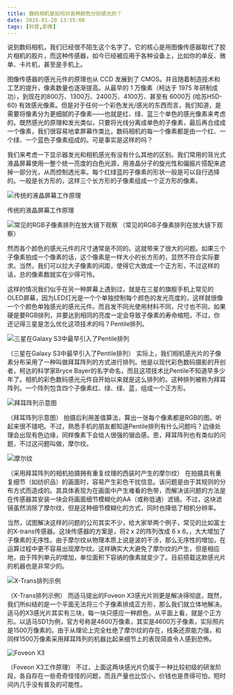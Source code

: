```yaml
---
title: 数码相机是如何对各种颜色分别感光的？
date: 2015-01-20 13:55:08
tags: [科普,影像]
---
```


说到数码相机，我们已经很不陌生这个名字了。它的核心是用图像传感器取代了胶片相机的胶片，而这种传感器，如今已经被应用于各种设备上，比如你的单反、微单、卡片机，甚至是手机上。

图像传感器的感光元件的原理也从 CCD 发展到了 CMOS。并且随着制造技术和工艺的提升，像素数量也逐渐提高。从最早的 1 万像素（柯达于 1975 年研制成功），到现在的800万、1300万、2400万、4100万、甚至有 6000万 (哈苏H5D-60) 有效感光像素。但是对于任何一个彩色发光/感光的东西而言，我们知道，是需要将像素分为更细腻的子像素——也就是红、绿、蓝三个单色的感光像素来考虑的。既然感光的原理和发光类似，只要将光线分离成单色的子像素，最后再合成成一个像素，我们很容易地拿屏幕作类比，数码相机的每一个像素都是由一个红、一个绿、一个蓝色子像素组成的。可是事实是这样的吗？

<!--more-->

我们来考虑一下显示器发光和相机感光有没有什么其他的区别。我们常用的背光式液晶屏幕使用一整个统一亮度的白色光源，用液晶分子的旋光性和偏振片搭配来遮掉一部分光，从而控制透光率。每个红绿蓝的子像素的形状一般是可以自行选择的。一般是长方形的，这样三个长方形的子像素组成一个正方形的像素。

![传统的液晶屏幕工作原理](http://cdn.heckpsi.com/889_LCD.jpg)

传统的液晶屏幕工作原理

![常见的RGB子像素排列在放大镜下观察](http://cdn.heckpsi.com/889_RGB.png)
（常见的RGB子像素排列在放大镜下观察）


然而各个颜色的感光元件的尺寸通常是不同的。这就带来了很大的问题。如果三个子像素拍成一个像素的话，这个像素是一样大小的长方形的，显然不符合实际要求。当然，我们可以拉大子像素的间距，使得它大致成一个正方形，不过这样的话，总的像素数就实在少得可怜。

这样的情况我们似乎在另一种屏幕上遇到过，就是在三星的旗舰手机上常见的OLED屏幕，因为LED灯光是一个个单独控制每个颜色的发光亮度的，这样就很像一个个颜色单独感光的感光元件。而且发不同光使用材料不同，尺寸也不同，如果硬是要RGB排列，并要达到相同的亮度一定会导致子像素的寿命缩短。不过，你还记得三星是怎么优化这项技术的吗？Pentile排列。

![三星在Galaxy S3中最早引入了Pentile排列](http://cdn.heckpsi.com/889_Pentile.png)

（三星在Galaxy S3中最早引入了Pentile排列）
实际上，我们相机感光片的子像素分布采用了一种叫做拜耳阵列的方式进行排列。他是以现代彩色数码摄影的开创者，柯达的科学家Bryce Bayer的名字命名，而且这项技术比Pentile不知道早多少年了。相机的彩色数码感光元件自开始以来就是这么排列的。这种排列被称为拜耳阵列。一个阵列包含四个子像素红、绿、绿、蓝，组成一个正方形。

![拜耳阵列示意图](http://cdn.heckpsi.com/889_Bayer.jpg)

（拜耳阵列示意图）
拍摄后利用差值算法，算出一张每个像素都是RGB的图。听起来很不错吧。不过，熟悉手机的朋友都知道Pentile排列有什么问题吗？边缘处理会出现有色边缘，同样像素下会给人很强的锯齿感。恩，拜耳阵列也有类似的问题，不过这问题叫做，摩尔纹。

![摩尔纹](http://cdn.heckpsi.com/889_Mole.jpg)

（采用拜耳阵列的相机拍摄拥有重复纹理的西装时产生的摩尔纹）
在拍摄具有重复细节（如纺织品）的画面时，容易产生彩色干扰信息。该问题是由于其规则的分布方式而造成的。其具体表现为在画面中产生难看的色带，而解决该问题的方法是在传感器其安装一块会将画面细节模糊化的AA（或称低通）滤镜。不过，这块滤镜虽然消除了摩尔纹，但是这种细节模糊化的方式，同时也降低了相机分辨率。

当然，试图解决这样的问题的公司其实不少，给大家举两个例子，常见的比如富士的X-trans传感器。这块传感器的方案是，将2 x 2的阵列改成 6 x 6。，大大增加了子像素的无序性。由于摩尔纹从物理本质上说是波的干涉，那么无序性的增加，在运算过程中更不容易出现摩尔纹。这样确实大大避免了摩尔纹的产生，但是相应地，由于阵列单元的增加，单位面积下容纳的像素就变少了。目前搭载这款感光片的机器也是非常少的。

![X-Trans排列示例](http://cdn.heckpsi.com/889_Xtrans.jpg)

（X-Trans排列示例）
而适马提出的Foveon X3感光片则更是解决得彻底，既然，我们所纠结的是一个平面无法将三个子像素排成正方形，那么我们就立体地解决。适马的X3感光片其实有三块，每一块只感应一种颜色，从平面上看，就是个正方形。以适马SD1为例，官方号称是4600万像素，其实是4600万子像素，实际照片是1500万像素的。由于从理论上完全杜绝了摩尔纹的存在，线条还原能力强，和同样1500万像素采用拜耳阵列的机器比起来细节上的表现简直令人感到恐怖。

![Foveon X3](http://cdn.heckpsi.com/889_X3.jpg)

（Foveon X3工作原理）
不过，上面这两块感光片仍属于一种比较初级的研发阶段，各自存在一些奇奇怪怪的问题，而且产量也比饺小，价钱也是贵得可怕，短时间内几乎没有普及的可能性。

